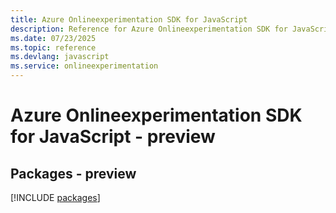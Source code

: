```yaml
---
title: Azure Onlineexperimentation SDK for JavaScript
description: Reference for Azure Onlineexperimentation SDK for JavaScript
ms.date: 07/23/2025
ms.topic: reference
ms.devlang: javascript
ms.service: onlineexperimentation
---
```

# Azure Onlineexperimentation SDK for JavaScript - preview
## Packages - preview
[!INCLUDE [packages](onlineexperimentation-index.md)]